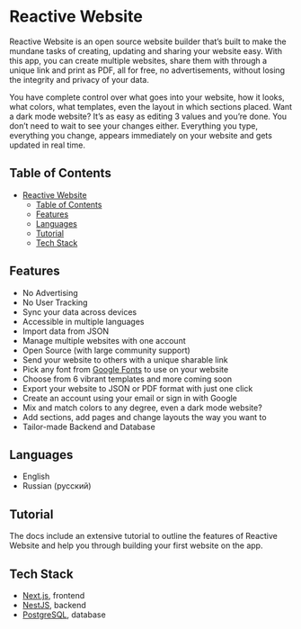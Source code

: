 # Reactive Website

Reactive Website is an open source website builder that’s built to make the mundane tasks of creating, updating and sharing your website easy. With this app, you can create multiple websites, share them with through a unique link and print as PDF, all for free, no advertisements, without losing the integrity and privacy of your data.

You have complete control over what goes into your website, how it looks, what colors, what templates, even the layout in which sections placed. Want a dark mode website? It’s as easy as editing 3 values and you’re done. You don’t need to wait to see your changes either. Everything you type, everything you change, appears immediately on your website and gets updated in real time.

## Table of Contents

- [Reactive Website](#reactive-website)
  - [Table of Contents](#table-of-contents)
  - [Features](#features)
  - [Languages](#languages)
  - [Tutorial](#tutorial)
  - [Tech Stack](#tech-stack)

## Features

- No Advertising
- No User Tracking
- Sync your data across devices
- Accessible in multiple languages
- Import data from JSON
- Manage multiple websites with one account
- Open Source (with large community support)
- Send your website to others with a unique sharable link
- Pick any font from [Google Fonts](https://fonts.google.com/) to use on your website
- Choose from 6 vibrant templates and more coming soon
- Export your website to JSON or PDF format with just one click
- Create an account using your email or sign in with Google
- Mix and match colors to any degree, even a dark mode website?
- Add sections, add pages and change layouts the way you want to
- Tailor-made Backend and Database

## Languages

- English
- Russian (русский)


## Tutorial

The docs include an extensive tutorial to outline the features of Reactive Website and help you through building your first website on the app.

## Tech Stack

- [Next.js](https://nextjs.org/), frontend
- [NestJS](https://nestjs.com/), backend
- [PostgreSQL](https://www.postgresql.org/), database



